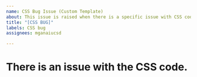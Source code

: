 ```yaml
---
name: CSS Bug Issue (Custom Template)
about: This issue is raised when there is a specific issue with CSS code
title: "[CSS BUG]"
labels: CSS bug
assignees: mganaiucsd

---
```


# There is an issue with the CSS code.
